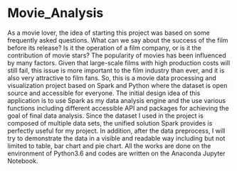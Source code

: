 # Movie_Analysis

As a movie lover, the idea of starting this project was based on some frequently asked questions. What can we say about the success of the film before its release? Is it the operation of a film company, or is it the contribution of movie stars? The popularity of movies has been influenced by many factors. Given that large-scale films with high production costs will still fail, this issue is more important to the film industry than ever, and it is also very attractive to film fans. 
So, this is a movie data processing and visualization project based on Spark and Python where the dataset is open source and accessible for everyone. The initial design idea of this application is to use Spark as my data analysis engine and the use various functions including different accessible API and packages for achieving the goal of final data analysis. Since the dataset I used in the project is composed of multiple data sets, the unified solution Spark provides is perfectly useful for my project. 
In addition, after the data preprocess, I will try to demonstrate the data in a visible and readable way including but not limited to table, bar chart and pie chart. All the works are done on the environment of Python3.6 and codes are written on the Anaconda Jupyter Notebook.
